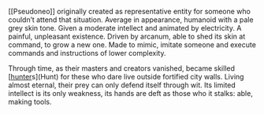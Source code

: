 [[Pseudoneo]] originally created as representative entity for someone who couldn’t attend that situation.
Average in appearance, humanoid with a pale grey skin tone. 
Given a moderate intellect and animated by electricity. 
	A painful, unpleasant existence.
Driven by arcanum, able to shed its skin at command, to grow a new one. 
Made to mimic, imitate someone and execute commands and instructions of lower complexity. 

Through time, as their masters and creators vanished, became skilled [[hunter](Hunt)s](Hunt) for these who dare live outside fortified city walls. 
Living almost eternal, their prey can only defend itself through wit. 
Its limited intellect is its only weakness, its hands are deft as those who it stalks: able, making tools. 